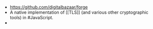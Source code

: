 - https://github.com/digitalbazaar/forge
- A native implementation of [[TLS]] (and various other cryptographic tools) in #JavaScript.
-